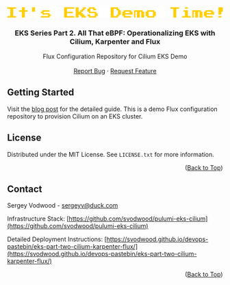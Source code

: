 <a name="readme-top"></a>

<!-- PROJECT LOGO -->
<br />
<div align="center">
  <a href="https://github.com/github_username/repo_name">
    <img src="https://raw.githubusercontent.com/svodwood/assets/main/eks-demo-time.png" alt="Logo">
  </a>
<h3 align="center">EKS Series Part 2. All That eBPF: Operationalizing EKS with Cilium, Karpenter and Flux</h3>

  <p align="center">
    Flux Configuration Repository for Cilium EKS Demo
    <br />
    <br />
    <a href="https://github.com/svodwood/eks-2-flux-config-repo/issues">Report Bug</a>
    ·
    <a href="https://github.com/svodwood/eks-2-flux-config-repo/issues">Request Feature</a>
  </p>
</div>

<!-- GETTING STARTED -->
## Getting Started

Visit the [blog post](https://svodwood.github.io/devops-pastebin/eks-part-two-cilium-karpenter-flux/) for the detailed guide. This is a demo Flux configuration repository to provision Cilium on an EKS cluster.

<!-- LICENSE -->
## License

Distributed under the MIT License. See `LICENSE.txt` for more information.

<p align="right">(<a href="#readme-top">Back to Top</a>)</p>

<!-- CONTACT -->
## Contact

Sergey Vodwood - sergeyv@duck.com

Infrastructure Stack: [https://github.com/svodwood/pulumi-eks-cilium](https://github.com/svodwood/pulumi-eks-cilium)

Detailed Deployment Instructions: [https://svodwood.github.io/devops-pastebin/eks-part-two-cilium-karpenter-flux/](https://svodwood.github.io/devops-pastebin/eks-part-two-cilium-karpenter-flux/)

<p align="right">(<a href="#readme-top">Back to Top</a>)</p>

<!-- MARKDOWN LINKS & IMAGES -->
[Pulumi-url]: https://pulumi.com/

